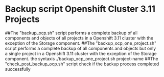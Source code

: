 # Backup script Openshift Cluster 3.11 Projects
##The "backup_ocp.sh" script performs a complete backup of all components and objects of all projects in a Openshift 3.11 cluster with the exception of the Storage component.
##The "backup_ocp_one_project.sh" script performs a complete backup of all components and objects but only a single project in a Openshift 3.11 cluster with the exception of the Storage component. the syntaxis ./backup_ocp_one_project.sh project-name
##The "check_post_backup_ocp.sh" script check if the backup process completed successfully

